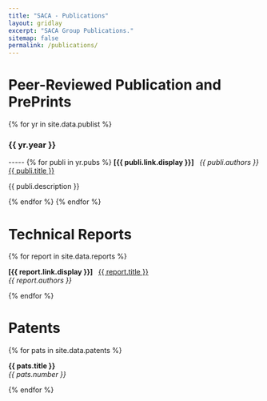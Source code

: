 ```yaml
---
title: "SACA - Publications"
layout: gridlay
excerpt: "SACA Group Publications."
sitemap: false
permalink: /publications/
---
```



# Peer-Reviewed Publication and PrePrints
{% for yr in site.data.publist %}
<h3>{{ yr.year }}</h3>
-----
{% for publi in yr.pubs %}
  <b>[{{ publi.link.display }}] </b> &nbsp;
  <em>{{ publi.authors }} </em><br /><a href="{{ publi.link.url }}">{{ publi.title }}</a> <br /><p>{{ publi.description }} </p> 

{% endfor %}
{% endfor %}

# Technical Reports

{% for report in site.data.reports %}

  <b>[{{ report.link.display }}] </b> &nbsp;
  <a href="{{ report.link.url }}">{{ report.title }}</a><br /><em>{{ report.authors }} </em>

{% endfor %}

# Patents

{% for pats in site.data.patents %}

  <b> {{ pats.title }} </b>
  <br /><em>{{ pats.number }} </em>

{% endfor %}
